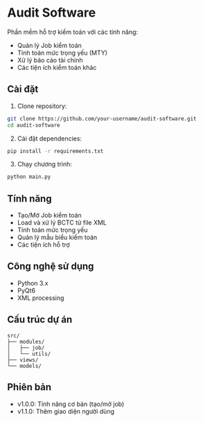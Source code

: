 # Audit Software

Phần mềm hỗ trợ kiểm toán với các tính năng:
- Quản lý Job kiểm toán
- Tính toán mức trọng yếu (MTY)
- Xử lý báo cáo tài chính
- Các tiện ích kiểm toán khác

## Cài đặt

1. Clone repository:
```bash
git clone https://github.com/your-username/audit-software.git
cd audit-software
```

2. Cài đặt dependencies:
```bash
pip install -r requirements.txt
```

3. Chạy chương trình:
```bash
python main.py
```

## Tính năng

- Tạo/Mở Job kiểm toán
- Load và xử lý BCTC từ file XML
- Tính toán mức trọng yếu
- Quản lý mẫu biểu kiểm toán
- Các tiện ích hỗ trợ

## Công nghệ sử dụng

- Python 3.x
- PyQt6
- XML processing

## Cấu trúc dự án

```plaintext
src/
├── modules/
│   ├── job/
│   └── utils/
├── views/
└── models/
```

## Phiên bản

- v1.0.0: Tính năng cơ bản (tạo/mở job)
- v1.1.0: Thêm giao diện người dùng
